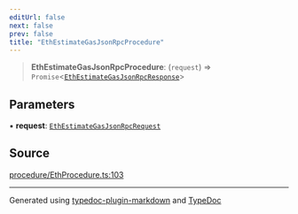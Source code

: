 ```yaml
---
editUrl: false
next: false
prev: false
title: "EthEstimateGasJsonRpcProcedure"
---
```


> **EthEstimateGasJsonRpcProcedure**: (`request`) => `Promise`\<[`EthEstimateGasJsonRpcResponse`](/generated/type-aliases/ethestimategasjsonrpcresponse/)\>

## Parameters

▪ **request**: [`EthEstimateGasJsonRpcRequest`](/generated/type-aliases/ethestimategasjsonrpcrequest/)

## Source

[procedure/EthProcedure.ts:103](https://github.com/evmts/tevm-monorepo/blob/main/vm/api/src/procedure/EthProcedure.ts#L103)

***
Generated using [typedoc-plugin-markdown](https://www.npmjs.com/package/typedoc-plugin-markdown) and [TypeDoc](https://typedoc.org/)
